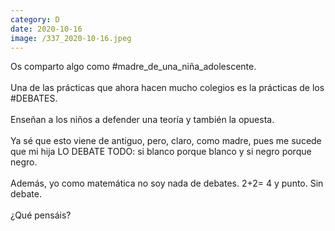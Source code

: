 ```yaml
--- 
category: D 
date: 2020-10-16 
image: /337_2020-10-16.jpeg 
--- 
```


Os comparto algo como #madre_de_una_niña_adolescente.<br><br>Una de las prácticas que ahora hacen mucho colegios es la prácticas de los #DEBATES. <br><br>Enseñan a los niños a defender una teoría y también la opuesta. <br><br>Ya sé que esto viene de antiguo, pero, claro, como madre, pues me sucede que mi hija LO DEBATE TODO: si blanco porque blanco y si negro porque negro. <br><br>Además, yo como matemática no soy nada de debates. 2+2= 4 y punto. Sin debate. <br><br>¿Qué pensáis?